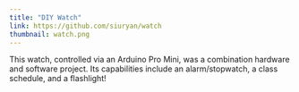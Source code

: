 ```yaml
---
title: "DIY Watch"
link: https://github.com/siuryan/watch
thumbnail: watch.png
---
```


This watch, controlled via an Arduino Pro Mini, was a combination hardware and software project. Its capabilities include an alarm/stopwatch, a class schedule, and a flashlight!
